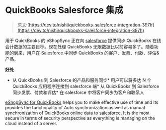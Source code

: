 # QuickBooks Salesforce 集成

> 原文:[https://dev.to/nishi/quickbooks-salesforce-integration-397h](https://dev.to/nishi/quickbooks-salesforce-integration-397h)

用于 QuickBooks 的 eShopSync 正在向 [salesforce](https://appexchange.salesforce.com/appxListingDetail?listingId=a0N3A00000FP1TAUA1) 提供同步 QuickBooks 在线会计数据的主要目标。现在处理 QuickBooks 无限数据比以前容易多了。随着功能的到来，用户在 Salesforce 中同步 QuickBooks 的客户、发票、付款、评估&产品。

**好处**

*   从 QuickBooks 到 Salesforce 的产品和服务同步*   用户可以将多达 N 个 QuickBooks 应用程序连接到 salesforce 端*   从 QuickBooks 到 Salesforce 同步发票、付款和评估*   在 salesforce 中将客户同步为客户和联系人

[eShopSync for QuickBooks](https://store.webkul.com/Quickbooks-Salesforce-Connector.html) helps you to make effective use of time and Its provides the functionality of Auto synchronization as well as manual synchronization of QuickBooks online data to [salesforce](https://eshopsync.com/quickbooks-salesforce-connector/). It is the most secure in terms of security perspective as everything is managing on the cloud instead of a server.